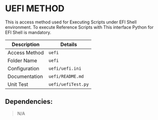 # UEFI METHOD

This is access method used for Executing Scripts under EFI Shell environment.
To execute Reference Scripts with This interface Python for EFI Shell is mandatory.

| Description   | Details              |
| ------------- | -------------------- |
| Access Method | `uefi`               |
| Folder Name   | `uefi`               |
| Configuration | `uefi/uefi.ini`      |
| Documentation | `uefi/README.md`     |
| Unit Test     | `uefi/uefiTest.py`   |


## Dependencies:

> N/A
